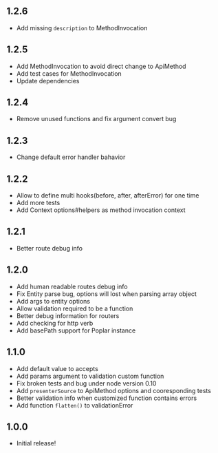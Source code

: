 1.2.6
-----------

- Add missing `description` to MethodInvocation

1.2.5
-----------

- Add MethodInvocation to avoid direct change to ApiMethod
- Add test cases for MethodInvocation
- Update dependencies

1.2.4
-----------

- Remove unused functions and fix argument convert bug

1.2.3
-----------

- Change default error handler bahavior

1.2.2
-----------

- Allow to define multi hooks(before, after, afterError) for one time
- Add more tests
- Add Context options#helpers as method invocation context

1.2.1
-----------

- Better route debug info

1.2.0
-----------

- Add human readable routes debug info
- Fix Entity parse bug, options will lost when parsing array object
- Add args to entity options
- Allow validation required to be a function
- Better debug information for routers
- Add checking for http verb
- Add basePath support for Poplar instance


1.1.0
-----------

- Add default value to accepts
- Add params argument to validation custom function
- Fix broken tests and bug under node version 0.10
- Add `presenterSource` to ApiMethod options and cooresponding tests
- Better validation info when customized function contains errors
- Add function `flatten()` to validationError

1.0.0
-----------

- Initial release!
